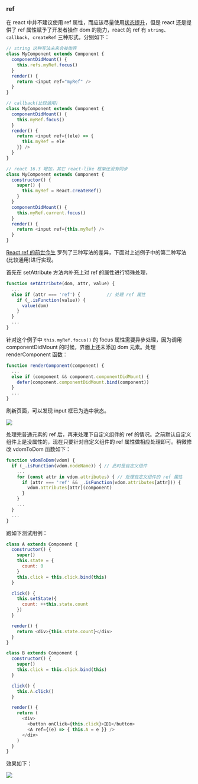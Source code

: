 ### ref

在 react 中并不建议使用 ref 属性，而应该尽量使用[状态提升](https://doc.react-china.org/docs/lifting-state-up.html)，但是 react 还是提供了 ref 属性赋予了开发者操作 dom 的能力，react 的 ref 有 `string`、`callback`、`createRef` 三种形式，分别如下：

```js
// string 这种写法未来会被抛弃
class MyComponent extends Component {
  componentDidMount() {
    this.refs.myRef.focus()
  }
  render() {
    return <input ref="myRef" />
  }
}

// callback(比较通用)
class MyComponent extends Component {
  componentDidMount() {
    this.myRef.focus()
  }
  render() {
    return <input ref={(ele) => {
      this.myRef = ele
    }} />
  }
}

// react 16.3 增加，其它 react-like 框架还没有同步
class MyComponent extends Component {
  constructor() {
    super() {
      this.myRef = React.createRef()
    }
  }
  componentDidMount() {
    this.myRef.current.focus()
  }
  render() {
    return <input ref={this.myRef} />
  }
}
```

[React ref 的前世今生](https://zhuanlan.zhihu.com/p/40462264) 罗列了三种写法的差异，下面对上述例子中的第二种写法(比较通用)进行实现。

首先在 setAttribute 方法内补充上对 ref 的属性进行特殊处理，

```js
function setAttribute(dom, attr, value) {
  ...
  else if (attr === 'ref') {          // 处理 ref 属性
    if (_.isFunction(value)) {
      value(dom)
    }
  }
  ...
}
```

针对这个例子中 `this.myRef.focus()` 的 focus 属性需要异步处理，因为调用 componentDidMount 的时候，界面上还未添加 dom 元素。处理 renderComponent 函数：

```js
function renderComponent(component) {
  ...
  else if (component && component.componentDidMount) {
    defer(component.componentDidMount.bind(component))
  }
  ...
}
```

刷新页面，可以发现 input 框已为选中状态。

![](http://oqhtscus0.bkt.clouddn.com/d35589fbbff45a2437c6c13e24ba8058.jpg-200)

处理完普通元素的 ref 后，再来处理下自定义组件的 ref 的情况。之前默认自定义组件上是没属性的，现在只要针对自定义组件的 ref 属性做相应处理即可。稍微修改 vdomToDom 函数如下：

```js
function vdomToDom(vdom) {
  if (_.isFunction(vdom.nodeName)) { // 此时是自定义组件
    ...
    for (const attr in vdom.attributes) { // 处理自定义组件的 ref 属性
      if (attr === 'ref' && _.isFunction(vdom.attributes[attr])) {
        vdom.attributes[attr](component)
      }
    }
    ...
  }
  ...
}
```

跑如下测试用例：

```js
class A extends Component {
  constructor() {
    super()
    this.state = {
      count: 0
    }
    this.click = this.click.bind(this)
  }

  click() {
    this.setState({
      count: ++this.state.count
    })
  }

  render() {
    return <div>{this.state.count}</div>
  }
}

class B extends Component {
  constructor() {
    super()
    this.click = this.click.bind(this)
  }

  click() {
    this.A.click()
  }

  render() {
    return (
      <div>
        <button onClick={this.click}>加1</button>
        <A ref={(e) => { this.A = e }} />
      </div>
    )
  }
}
```

效果如下：

![](http://oqhtscus0.bkt.clouddn.com/reactref%E6%B5%8B%E8%AF%951)